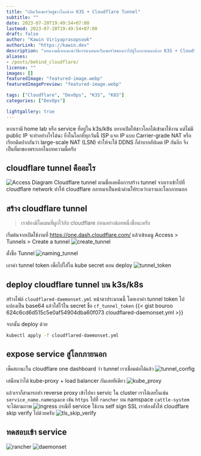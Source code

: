 ```yaml
---
title: "เปิดเว็บเซอร์วิสสู่ชาวโลกด้วย K3S + Cloudflare Tunnel"
subtitle: ""
date: 2023-07-20T19:49:54+07:00
lastmod: 2023-07-20T19:49:54+07:00
draft: false
author: "Kawin Viriyaprasopsook"
authorLink: "https://kawin.dev"
description: "บทความนี้จะแนะนำวิธีการนำเสนอเว็บเซอร์วิสของเราไปสู่โลกภายนอกด้วย K3S + Cloudflare Tunnel แบบไม่ต้องง้อ External Public IP"
aliases:
- /posts/behind_cloudflare/
license: ""
images: []
featuredImage: "featured-image.webp"
featuredImagePreview: "featured-image.webp"

tags: ["Cloudflare", "DevOps", "K3S", "K8S"]
categories: ["DevOps"]

lightgallery: true
---
```


หากเรามี home lab หรือ service ที่อยู่ใน k3s/k8s อยากเปิดให้ชาวโลกได้เข้ามาใช้งาน แต่ไม่มี public IP จะทำอย่างไรได้นะ ยิ่งในโลกที่ทุกวันนี้ ISP แจก IP แบบ Carrier-grade NAT หรือเรียกติดปากกันว่า large-scale NAT (LSN) ทำให้จะใช้ DDNS ก็ลำบากอัปเดต IP กันอีก จึงเป็นที่มาของพระเอกในบทความนี้ครับ

<!--more-->

## cloudflare tunnel คืออะไร
![Access Diagram](img/Access_Diagram.webp "Access Diagram")
Cloudflare tunnel ตามชื่อเลยคือการสร้าง tunnel จากเราเข้าไปที่ cloudflare network ทำให้ cloudflare กลายมาเป็นหน้าด่านให้ระหว่างเราและโลกภายนอก

## สร้าง cloudflare tunnel
> เราต้องมีโดเมนที่ผูกไว้กับ cloudflare ก่อนอย่างน้อยหนึ่งชื่อนะครับ

เริ่มต้นจากเปิดใช้งานที่ https://one.dash.cloudflare.com/
แล้วเข้าเมนู Access > Tunnels > Create a tunnel
![create_tunnel](img/create_tunnel.webp "create_tunnel")

ตั้งชื่อ Tunnel
![naming_tunnel](img/naming_tunnel.webp "naming_tunnel")

เอาค่า tunnel token เพื่อไปใส่ใน kube secret ตอน deploy
![tunnel_token](img/tunnel_token.webp "tunnel_token")

## deploy cloudflare tunnel บน k3s/k8s

สร้างไฟล์ `cloudflared-daemonset.yml` หน้าตาประมาณนี้ โดยเอาค่า tunnel token ไปแปลงเป็น base64 แล้วใส่ไว้ใน secret ชื่อ `cf_tunnel_token`
{{< gist bouroo 624c6cd6d515c5e0af54904dba60f073 cloudflared-daemonset.yml >}}

จากนั้น deploy ด้วย
```bash
kubectl apply -f cloudflared-daemonset.yml
```

## expose service สู่โลกภายนอก
เช็คสถานะใน cloudflare one dashboard ว่า tunnel เราเชื่อมต่อได้แล้ว
![tunnel_config](img/tunnel_config.webp "tunnel_config")

เสมือนว่าได้ kube-proxy + load balancer กันเลยทีเดียว
![kube_proxy](img/kube_proxy.webp "kube_proxy")

แล้วเราก็สามารถทำ reverse proxy เข้าไปหา servic ใน cluster เราได้เลยในเช่น `service_name.namespace` เช่น `https` ไปที่ `rancher` บน namspace `cattle-system` จะได้ตามภาพ
![ingress](img/ingress.webp "ingress")
กรณีที่ service ใช้งาน self sign SSL เราต้องตั้งให้ cloudflare skip verify ไปด้วยครับ
![tls_skip_verify](img/tls_skip_verify.webp "tls_skip_verify")


## ทดสอบเข้า service
![rancher](img/rancher.webp "rancher")
![daemonset](img/daemonset.webp "daemonset")

